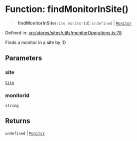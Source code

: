 # Function: findMonitorInSite()

> **findMonitorInSite**(`site`, `monitorId`): `undefined` \| [`Monitor`](../../../../../../shared/types/interfaces/Monitor.md)

Defined in: [src/stores/sites/utils/monitorOperations.ts:78](https://github.com/Nick2bad4u/Uptime-Watcher/blob/main/src/stores/sites/utils/monitorOperations.ts#L78)

Finds a monitor in a site by ID

## Parameters

### site

[`Site`](../../../../../../shared/types/interfaces/Site.md)

### monitorId

`string`

## Returns

`undefined` \| [`Monitor`](../../../../../../shared/types/interfaces/Monitor.md)
